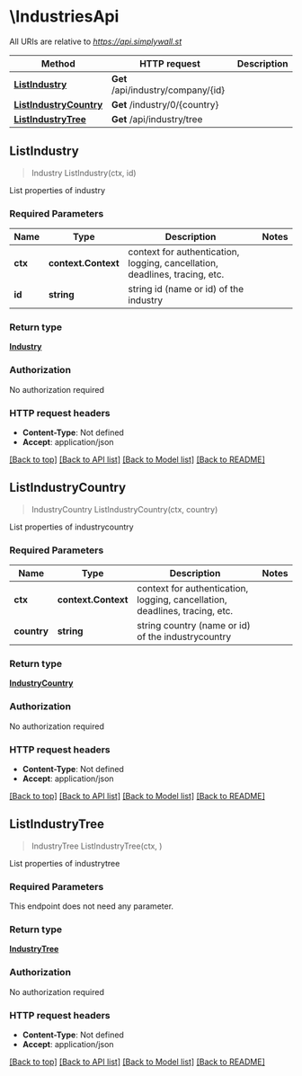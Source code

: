 # \IndustriesApi

All URIs are relative to *https://api.simplywall.st*

Method | HTTP request | Description
------------- | ------------- | -------------
[**ListIndustry**](IndustriesApi.md#ListIndustry) | **Get** /api/industry/company/{id} | 
[**ListIndustryCountry**](IndustriesApi.md#ListIndustryCountry) | **Get** /industry/0/{country} | 
[**ListIndustryTree**](IndustriesApi.md#ListIndustryTree) | **Get** /api/industry/tree | 



## ListIndustry

> Industry ListIndustry(ctx, id)



List properties of industry

### Required Parameters


Name | Type | Description  | Notes
------------- | ------------- | ------------- | -------------
**ctx** | **context.Context** | context for authentication, logging, cancellation, deadlines, tracing, etc.
**id** | **string**| string id (name or id) of the industry | 

### Return type

[**Industry**](industry.md)

### Authorization

No authorization required

### HTTP request headers

- **Content-Type**: Not defined
- **Accept**: application/json

[[Back to top]](#) [[Back to API list]](../README.md#documentation-for-api-endpoints)
[[Back to Model list]](../README.md#documentation-for-models)
[[Back to README]](../README.md)


## ListIndustryCountry

> IndustryCountry ListIndustryCountry(ctx, country)



List properties of industrycountry

### Required Parameters


Name | Type | Description  | Notes
------------- | ------------- | ------------- | -------------
**ctx** | **context.Context** | context for authentication, logging, cancellation, deadlines, tracing, etc.
**country** | **string**| string country (name or id) of the industrycountry | 

### Return type

[**IndustryCountry**](industryCountry.md)

### Authorization

No authorization required

### HTTP request headers

- **Content-Type**: Not defined
- **Accept**: application/json

[[Back to top]](#) [[Back to API list]](../README.md#documentation-for-api-endpoints)
[[Back to Model list]](../README.md#documentation-for-models)
[[Back to README]](../README.md)


## ListIndustryTree

> IndustryTree ListIndustryTree(ctx, )



List properties of industrytree

### Required Parameters

This endpoint does not need any parameter.

### Return type

[**IndustryTree**](industryTree.md)

### Authorization

No authorization required

### HTTP request headers

- **Content-Type**: Not defined
- **Accept**: application/json

[[Back to top]](#) [[Back to API list]](../README.md#documentation-for-api-endpoints)
[[Back to Model list]](../README.md#documentation-for-models)
[[Back to README]](../README.md)

